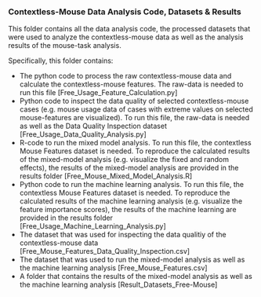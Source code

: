### Contextless-Mouse Data Analysis Code, Datasets & Results

This folder contains all the data analysis code, the processed datasets that were used to analyze the
contextless-mouse data as well as the analysis results of the mouse-task analysis.

Specifically, this folder contains:

- The python code to process the raw contextless-mouse data and calculate the contextless-mouse features. The raw-data is needed to run this
file [Free_Usage_Feature_Calculation.py]
- Python code to inspect the data quality of selected contextless-mouse cases (e.g. mouse usage data of cases with extreme values
on selected mouse-features are visualized). To run this file, the raw-data is needed as well as the Data Quality
Inspection dataset [Free_Usage_Data_Quality_Analysis.py]
- R-code to run the mixed model analysis. To run this file, the contextless Mouse Features dataset is needed.
To reproduce the calculated results of the mixed-model analysis (e.g. visualize the fixed and random effects),
the results of the mixed-model analysis are provided in the results folder [Free_Mouse_Mixed_Model_Analysis.R]
- Python code to run the machine learning analysis. To run this file, the contextless Mouse Features dataset is needed.
To reproduce the calculated results of the machine learning analysis (e.g. visualize
the feature importance scores), the results of the machine learning are provided in the results folder [Free_Usage_Machine_Learning_Analysis.py]
- The dataset that was used for inspecting the data qualitiy of the contextless-mouse data [Free_Mouse_Features_Data_Quality_Inspection.csv]
- The dataset that was used to run the mixed-model analysis as well as the machine learning analysis [Free_Mouse_Features.csv]
- A folder that contains the results of the mixed-model analysis as well as the machine learning analysis [Result_Datasets_Free-Mouse]